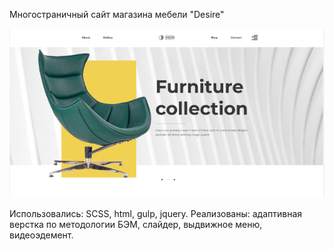 Многостраничный сайт магазина мебели "Desire"

![image](https://github.com//jullinny/desire/blob/noname/images/dist/desire.PNG)

Использовались: SCSS, html, gulp, jquery.
Реализованы: адаптивная верстка по методологии БЭМ, слайдер, выдвижное меню, видеоэдемент. 
